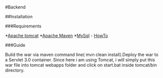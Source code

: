 #Backend

##Installation

###Requirements

*[Apache tomcat](http://tomcat.apache.org/download-80.cgi)
*[Apache Maven](https://maven.apache.org/download.cgi)
*[MySql](http://dev.mysql.com/downloads/mysql/) - [HowTo](http://websystique.com/misc/how-to-setup-mysql-on-local-pc/)

###Guide

Build the war via maven command line( mvn clean install).Deploy the war to a Servlet 3.0 container. Since here i am using Tomcat, i will simply put this war file into tomcat webapps folder and click on start.bat inside tomcat/bin directory.
